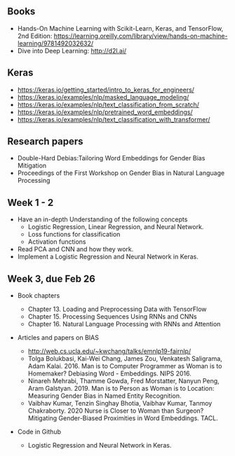 ## Books
 - Hands-On Machine Learning with Scikit-Learn, Keras, and TensorFlow, 2nd Edition: 
https://learning.oreilly.com/library/view/hands-on-machine-learning/9781492032632/ 
 - Dive into Deep Learning: http://d2l.ai/

## Keras
- https://keras.io/getting_started/intro_to_keras_for_engineers/
- https://keras.io/examples/nlp/masked_language_modeling/
- https://keras.io/examples/nlp/text_classification_from_scratch/
- https://keras.io/examples/nlp/pretrained_word_embeddings/
- https://keras.io/examples/nlp/text_classification_with_transformer/


## Research papers 
- Double-Hard Debias:Tailoring Word Embeddings for Gender Bias Mitigation
- Proceedings of the First Workshop on Gender Bias in Natural Language Processing

## Week 1 - 2
- Have an in-depth Understanding of the following concepts
   - Logistic Regression, Linear Regression, and Neural Network.
   - Loss functions for classification
   - Activation functions
- Read PCA and CNN and how they  work. 
- Implement a Logistic Regression and Neural Network in Keras.

## Week 3, due Feb 26
- Book chapters
  - Chapter 13. Loading and Preprocessing Data with TensorFlow
  - Chapter 15. Processing Sequences Using RNNs and CNNs
  - Chapter 16. Natural Language Processing with RNNs and Attention

- Articles and papers on BIAS
  - http://web.cs.ucla.edu/~kwchang/talks/emnlp19-fairnlp/
  - Tolga Bolukbasi, Kai-Wei Chang, James Zou, Venkatesh Saligrama, Adam Kalai. 2016. Man is to Computer Programmer as Woman is to Homemaker? Debiasing Word -     Embeddings. NIPS 2016. 
  - Ninareh Mehrabi, Thamme Gowda, Fred Morstatter, Nanyun Peng, Aram Galstyan. 2019. Man is to Person as Woman is to Location: Measuring Gender Bias in Named Entity Recognition.
  - Vaibhav Kumar, Tenzin Singhay Bhotia, Vaibhav Kumar, Tanmoy Chakraborty. 2020 Nurse is Closer to Woman than Surgeon? Mitigating Gender-Biased Proximities in Word Embeddings. TACL. 
- Code in Github
  -  Logistic Regression and Neural Network in Keras.
